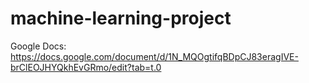 # machine-learning-project
Google Docs: https://docs.google.com/document/d/1N_MQOgtifqBDpCJ83eragIVE-brClEOJHYQkhEvGRmo/edit?tab=t.0
